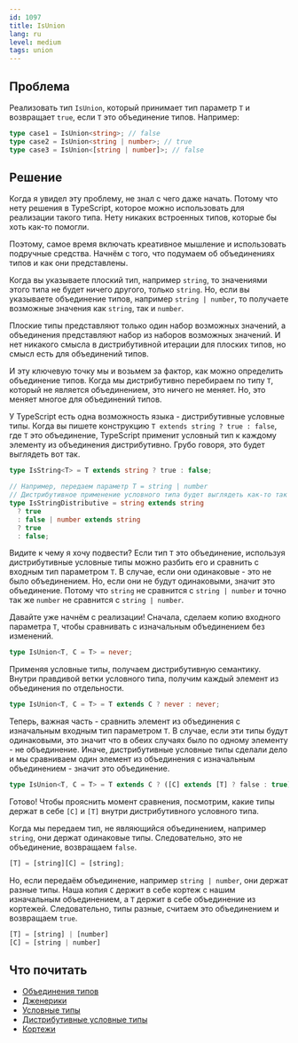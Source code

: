 ```yaml
---
id: 1097
title: IsUnion
lang: ru
level: medium
tags: union
---
```


## Проблема

Реализовать тип `IsUnion`, который принимает тип параметр `T` и возвращает `true`, если `T` это объединение типов.
Например:

```typescript
type case1 = IsUnion<string>; // false
type case2 = IsUnion<string | number>; // true
type case3 = IsUnion<[string | number]>; // false
```

## Решение

Когда я увидел эту проблему, не знал с чего даже начать.
Потому что нету решения в TypeScript, которое можно использовать для реализации такого типа.
Нету никаких встроенных типов, которые бы хоть как-то помогли.

Поэтому, самое время включать креативное мышление и использовать подручные средства.
Начнём с того, что подумаем об объединениях типов и как они представлены.

Когда вы указываете плоский тип, например `string`, то значениями этого типа не будет ничего другого, только `string`.
Но, если вы указываете объединение типов, например `string | number`, то получаете возможные значения как `string`, так и `number`.

Плоские типы представляют только один набор возможных значений, а объединения представляют набор из наборов возможных значений.
И нет никакого смысла в дистрибутивной итерации для плоских типов, но смысл есть для объединений типов.

И эту ключевую точку мы и возьмем за фактор, как можно определить объединение типов.
Когда мы дистрибутивно перебираем по типу `T`, который не является объединением, это ничего не меняет.
Но, это меняет многое для объединений типов.

У TypeScript есть одна возможность языка - дистрибутивные условные типы.
Когда вы пишете конструкцию `T extends string ? true : false`, где `T` это объединение, TypeScript применит условный тип к каждому элементу из объединения дистрибутивно.
Грубо говоря, это будет выглядеть вот так.

```typescript
type IsString<T> = T extends string ? true : false;

// Например, передаем параметр T = string | number
// Дистрибутивное применение условного типа будет выглядеть как-то так
type IsStringDistributive = string extends string
  ? true
  : false | number extends string
  ? true
  : false;
```

Видите к чему я хочу подвести?
Если тип `T` это объединение, используя дистрибутивные условные типы можно разбить его и сравнить с входным тип параметром `T`.
В случае, если они одинаковые - это не было объединением.
Но, если они не будут одинаковыми, значит это объединение.
Потому что `string` не сравнится с `string | number` и точно так же `number` не сравнится с `string | number`.

Давайте уже начнём с реализации!
Сначала, сделаем копию входного параметра `T`, чтобы сравнивать с изначальным объединением без изменений.

```typescript
type IsUnion<T, C = T> = never;
```

Применяя условные типы, получаем дистрибутивную семантику.
Внутри правдивой ветки условного типа, получим каждый элемент из объединения по отдельности.

```typescript
type IsUnion<T, C = T> = T extends C ? never : never;
```

Теперь, важная часть - сравнить элемент из объединения с изначальным входным тип параметром `T`.
В случае, если эти типы будут одинаковыми, это значит что в обеих случаях было по одному элементу - не объединение.
Иначе, дистрибутивные условные типы сделали дело и мы сравниваем один элемент из объединения с изначальным объединением - значит это объединение.

```typescript
type IsUnion<T, C = T> = T extends C ? ([C] extends [T] ? false : true) : never;
```

Готово!
Чтобы прояснить момент сравнения, посмотрим, какие типы держат в себе `[C]` и `[T]` внутри дистрибутивного условного типа.

Когда мы передаем тип, не являющийся объединением, например `string`, они держат одинаковые типы.
Следовательно, это не объединение, возвращаем `false`.

```typescript
[T] = [string][C] = [string];
```

Но, если передаём объединение, например `string | number`, они держат разные типы.
Наша копия `C` держит в себе кортеж с нашим изначальным объединением, а `T` держит в себе объединение из кортежей.
Следовательно, типы разные, считаем это объединением и возвращаем `true`.

```typescript
[T] = [string] | [number]
[C] = [string | number]
```

## Что почитать

- [Объединения типов](https://www.typescriptlang.org/docs/handbook/2/everyday-types.html#union-types)
- [Дженерики](https://www.typescriptlang.org/docs/handbook/2/generics.html)
- [Условные типы](https://www.typescriptlang.org/docs/handbook/2/conditional-types.html)
- [Дистрибутивные условные типы](https://www.typescriptlang.org/docs/handbook/2/conditional-types.html#distributive-conditional-types)
- [Кортежи](https://www.typescriptlang.org/docs/handbook/release-notes/typescript-1-3.html#tuple-types)
